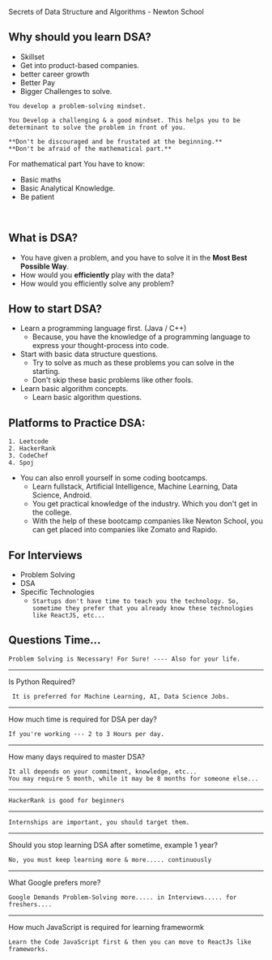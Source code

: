 Secrets of Data Structure and Algorithms - Newton School

## Why should you learn DSA?
- Skillset
- Get into product-based companies.
- better career growth
- Better Pay
- Bigger Challenges to solve.

```
You develop a problem-solving mindset.
```
```
You Develop a challenging & a good mindset. This helps you to be determinant to solve the problem in front of you.
```

```**Don't be discouraged and be frustated at the beginning.**```   <br>
```**Don't be afraid of the mathematical part.**```

For mathematical part You have to know: 
- Basic maths
- Basic Analytical Knowledge.
- Be patient

<br>

## What is DSA?
* You have given a problem, and you have to solve it in the <b>Most Best Possible Way</b>.
* How would you <b>efficiently</b> play with the data?
* How would you efficiently solve any problem?


## How to start DSA?
- Learn a programming language first. (Java / C++)
  - Because, you have the knowledge of a programming language to express your thought-process into code. 
- Start with basic data structure questions.
    - Try to solve as much as these problems you can solve in the starting.
    - Don't skip these basic problems like other fools.
- Learn basic algorithm concepts.
    - Learn basic algorithm questions.

##  Platforms to Practice DSA:
```
1. Leetcode
2. HackerRank
3. CodeChef
4. Spoj
```

- You can also enroll yourself in some coding bootcamps.
    - Learn fullstack, Artificial Intelligence, Machine Learning, Data Science, Android.
    - You get practical knowledge of the industry. Which you don't get in the college.
    - With the help of these bootcamp companies like Newton School, you can get placed into companies like Zomato and Rapido.

## For Interviews
- Problem Solving
- DSA
- Specific Technologies
    - ```Startups don't have time to teach you the technology. So, sometime they prefer that you already know these technologies like ReactJS, etc...```

## Questions Time...

```
Problem Solving is Necessary! For Sure! ---- Also for your life.
```

---
Is Python Required?
```
 It is preferred for Machine Learning, AI, Data Science Jobs.
```
---

How much time is required for DSA per day?

```
If you're working --- 2 to 3 Hours per day.
```
---

How many days required to master DSA?

```
It all depends on your commitment, knowledge, etc...
You may require 5 month, while it may be 8 months for someone else...
```
---

```
HackerRank is good for beginners
```
---

```
Internships are important, you should target them.
```
---

Should you stop learning DSA after sometime, example 1 year?
```
No, you must keep learning more & more..... continuously
```
---

What Google prefers more?

```
Google Demands Problem-Solving more..... in Interviews..... for freshers....
```
---
How much JavaScript is required for learning framewormk

```
Learn the Code JavaScript first & then you can move to ReactJs like frameworks.
```